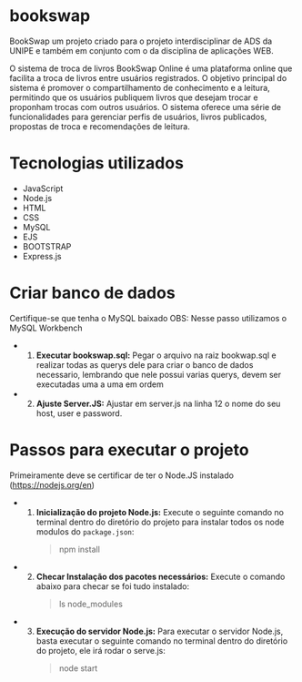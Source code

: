 # bookswap

BookSwap um projeto criado para o projeto interdisciplinar de ADS da UNIPE e também em conjunto com o da disciplina de aplicações WEB.

O sistema de troca de livros BookSwap Online é uma plataforma online que facilita a troca de livros entre usuários registrados. O objetivo principal do sistema é promover o compartilhamento de conhecimento e a leitura, permitindo que os usuários publiquem livros que desejam trocar e proponham trocas com outros usuários. O sistema oferece uma série de funcionalidades para gerenciar perfis de usuários, livros publicados, propostas de troca e recomendações de leitura.

# Tecnologias utilizados

- JavaScript
- Node.js
- HTML
- CSS
- MySQL
- EJS
- BOOTSTRAP
- Express.js

# Criar banco de dados

Certifique-se que tenha o MySQL baixado
OBS: Nesse passo utilizamos o MySQL Workbench

- 1.  **Executar bookswap.sql:** Pegar o arquivo na raiz bookwap.sql e realizar todas as querys dele para criar o banco de dados necessario, lembrando que nele possui varias querys, devem ser executadas uma a uma em ordem

- 2.  **Ajuste Server.JS:** Ajustar em server.js na linha 12 o nome do seu host, user e password.

# Passos para executar o projeto

Primeiramente deve se certificar de ter o Node.JS instalado (https://nodejs.org/en)

- 1.  **Inicialização do projeto Node.js:** Execute o seguinte comando no terminal dentro do diretório do projeto para instalar todos os node modulos do `package.json`:
      > npm install

- 2.  **Checar Instalação dos pacotes necessários:** Execute o comando abaixo para checar se foi tudo instalado:
      > ls node_modules

- 3.  **Execução do servidor Node.js:** Para executar o servidor Node.js, basta executar o seguinte comando no terminal dentro do diretório do projeto, ele irá rodar o serve.js:
      > node start

